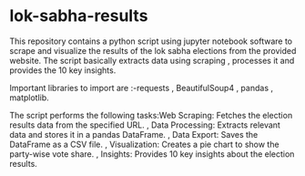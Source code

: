 # lok-sabha-results
This repository contains a python script using jupyter notebook software to scrape and visualize the results of the lok sabha elections from the provided website.
The script basically extracts data using scraping , processes it and provides the 10 key insights.

Important libraries to import are :-requests , BeautifulSoup4 , pandas , matplotlib.

The script performs the following tasks:Web Scraping: Fetches the election results data from the specified URL. , Data Processing: Extracts relevant data and stores it in a pandas DataFrame. , Data Export: Saves the DataFrame as a CSV file. , Visualization: Creates a pie chart to show the party-wise vote share. , Insights: Provides 10 key insights about the election results.
